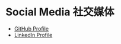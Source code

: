 # Social Media 社交媒体 

- [GitHub Profile](https://github.com/wcj365)
- [LinkedIn Profile](https://www.linkedin.com/in/wcj365)